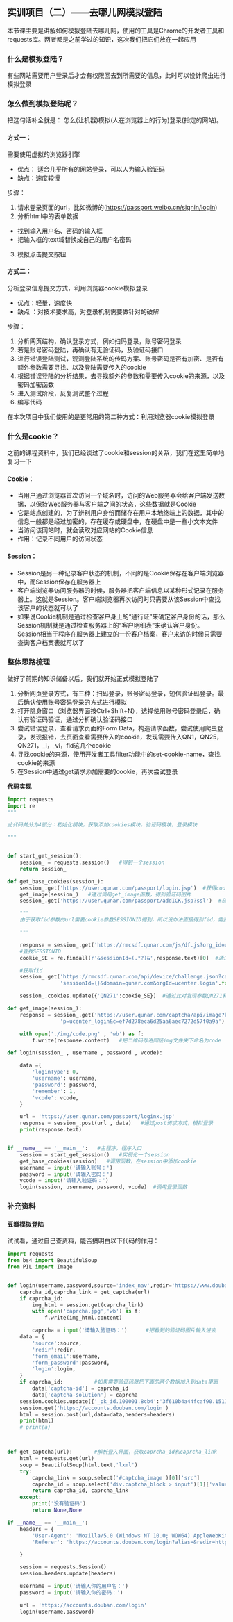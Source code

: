 ## 实训项目（二）——去哪儿网模拟登陆

本节课主要是讲解如何模拟登陆去哪儿网，使用的工具是Chrome的开发者工具和requests库。两者都是之前学过的知识，这次我们把它们放在一起应用

### 什么是模拟登陆？

有些网站需要用户登录后才会有权限回去到所需要的信息，此时可以设计爬虫进行模拟登录

### 怎么做到模拟登陆呢？

把这句话补全就是： 怎么(让机器)模拟(人在浏览器上的行为)登录(指定的网站)。


#### 方式一：

需要使用虚拟的浏览器引擎

- 优点： 适合几乎所有的网站登录，可以人为输入验证码 
- 缺点：速度较慢

步骤：

1. 请求登录页面的url，比如微博的(https://passport.weibo.cn/signin/login) 
2. 分析html中的表单数据
 - 找到输入用户名、密码的输入框 
 - 把输入框的text域替换成自己的用户名密码 
3. 模拟点击提交按钮

#### 方式二：

分析登录信息提交方式，利用浏览器cookie模拟登录

- 优点：轻量，速度快 
- 缺点 ：对技术要求高，对登录机制需要做针对的破解

步骤：

1. 分析网页结构，确认登录方式，例如扫码登录，账号密码登录 
2. 若是账号密码登陆，再确认有无验证码，及验证码接口 
3. 进行错误登陆测试，观测登陆系统的传码方案、账号密码是否有加密、是否有额外参数需要寻找、以及登陆需要传入的cookie 
4. 根据错误登陆的分析结果，去寻找额外的参数和需要传入cookie的来源，以及密码加密函数 
5. 进入测试阶段，反复测试整个过程 
6. 编写代码

在本次项目中我们使用的是更常用的第二种方式：利用浏览器cookie模拟登录

### 什么是cookie？

之前的课程资料中，我们已经谈过了cookie和session的关系，我们在这里简单地复习一下

#### Cookie：

- 当用户通过浏览器首次访问一个域名时，访问的Web服务器会给客户端发送数据，以保持Web服务器与客户端之间的状态，这些数据就是Cookie 
- 它是站点创建的，为了辨别用户身份而储存在用户本地终端上的数据，其中的信息一般都是经过加密的，存在缓存或硬盘中，在硬盘中是一些小文本文件 
- 当访问该网站时，就会读取对应网站的Cookie信息 
- 作用：记录不同用户的访问状态

#### Session：

- Session是另一种记录客户状态的机制，不同的是Cookie保存在客户端浏览器中，而Session保存在服务器上 
- 客户端浏览器访问服务器的时候，服务器把客户端信息以某种形式记录在服务器上。这就是Session。客户端浏览器再次访问时只需要从该Session中查找该客户的状态就可以了 
- 如果说Cookie机制是通过检查客户身上的“通行证”来确定客户身份的话，那么Session机制就是通过检查服务器上的“客户明细表”来确认客户身份。Session相当于程序在服务器上建立的一份客户档案，客户来访的时候只需要查询客户档案表就可以了

### 整体思路梳理

做好了前期的知识储备以后，我们就开始正式模拟登陆了

1. 分析网页登录方式，有三种：扫码登录，账号密码登录，短信验证码登录。最后确认使用账号密码登录的方式进行模拟 
2. 打开隐身窗口（浏览器界面按Ctrl+Shift+N），选择使用账号密码登录后，确认有验证码验证，通过分析确认验证码接口 
3. 尝试错误登录，查看请求页面的Form Data，构造请求函数，尝试使用爬虫登录，发现报错，去页面查看需要传入的cookie，发现需要传入QN1，QN25，QN271，_i，_vi，fid这几个cookie 
4. 寻找cookie的来源，使用开发者工具filter功能中的set-cookie-name，查找cookie的来源 
5. 在Session中通过get请求添加需要的cookie，再次尝试登录

**代码实现**

```python
import requests
import re
"""

此代码共分为4部分：初始化模块，获取添加cookies模块，验证码模块，登录模块

"""


def start_get_session():
    session_ = requests.session()   #得到一个session
    return session_

def get_base_cookies(session_):
    session_.get('https://user.qunar.com/passport/login.jsp')  #获得cookie参数QN1，QN25
    get_image(session_)   #通过调用get_image函数，得到验证码图片
    session_.get('https://user.qunar.com/passport/addICK.jsp?ssl')  #获得cookie参数_i，_vi

    """
    由于获取fid参数的url需要cookie参数SESSIONID得到，所以没办法直接得到fid，需要先得到SESSIONID这个参数，再得到fid参数

    """

    response = session_.get('https://rmcsdf.qunar.com/js/df.js?org_id=ucenter.login&js_type=0')   #经过查找发现SESSIONID在这个js文件中，所以先得到它  
    #查找SESSIONID
    cookie_SE = re.findall(r'&sessionId=(.*?)&',response.text)[0]  #通过正则得到SESSIONID

    #获取fid
    session_.get('https://rmcsdf.qunar.com/api/device/challenge.json?callback=callback_1511693290383&'
                 'sessionId={}&domain=qunar.com&orgId=ucenter.login'.format(cookie_SE))

    session_.cookies.update({'QN271':cookie_SE})  #通过比对发现参数QN271和SESSIONID相同，所以直接加入cookies中

def get_image(session_):
    response = session_.get('https://user.qunar.com/captcha/api/image?k={en7mni(z&'
                 'p=ucenter_login&c=ef7d278eca6d25aa6aec7272d57f0a9a')   #获得二维码的response

    with open('./img/code.png' , 'wb') as f:  
        f.write(response.content)   #把二维码存进同级img文件夹下命名为code

def login(session_ , username , password , vcode):

    data ={
        'loginType': 0,
        'username': username,
        'password': password,
        'remember': 1,
        'vcode': vcode,
    }

    url = 'https://user.qunar.com/passport/loginx.jsp'
    response = session_.post(url , data)   #通过post请求方式，模拟登录
    print(response.text)


if __name__ == '__main__':   #主程序，程序入口
    session = start_get_session()   #实例化一个session
    get_base_cookies(session)   #调用函数，在session中添加cookie
    username = input('请输入账号：')   
    password = input('请输入密码：')
    vcode = input('请输入验证码：')
    login(session, username, password, vcode)  #调用登录函数
```


### 补充资料

#### 豆瓣模拟登陆

试试看，通过自己查资料，能否搞明白以下代码的作用：

```python
import requests
from bs4 import BeautifulSoup
from PIL import Image


def login(username,password,source='index_nav',redir='https://www.douban.com/',login='登录'):   
    caprcha_id,caprcha_link = get_captcha(url)  
    if caprcha_id:         
        img_html = session.get(caprcha_link)
        with open('caprcha.jpg','wb') as f:
            f.write(img_html.content)

        caprcha = input('请输入验证码：')      #把看到的验证码图片输入进去
    data = {                  
        'source':source,
        'redir':redir,
        'form_email':username,
        'form_password':password,
        'login':login,
    }
    if caprcha_id:          #如果需要验证码就把下面的两个数据加入到data里面
        data['captcha-id'] = caprcha_id
        data['captcha-solution'] = caprcha
    session.cookies.update({'_pk_id.100001.8cb4':'3f610b4a44fcaf90.1511707138.1.1511707138.1511707138','_pk_ses.100001.8cb4':'*'})
    session.get('https://accounts.douban.com/login')
    html = session.post(url,data=data,headers=headers)
    print(html)
    # print(a)



def get_captcha(url):       #解析登入界面，获取caprcha_id和caprcha_link
    html = requests.get(url)
    soup = BeautifulSoup(html.text,'lxml')
    try:
        caprcha_link = soup.select('#captcha_image')[0]['src']
        caprcha_id = soup.select('div.captcha_block > input')[1]['value']
        return caprcha_id, caprcha_link
    except:
        print('没有验证码')
        return None,None

if __name__ == '__main__':
    headers = {
        'User-Agent': 'Mozilla/5.0 (Windows NT 10.0; WOW64) AppleWebKit/537.36 (KHTML, like Gecko) Chrome/57.0.2987.133 Safari/537.36',
        'Referer': 'https://accounts.douban.com/login?alias=&redir=https%3A%2F%2Fwww.douban.com%2F&source=index_nav&error=1001'

    }

    session = requests.Session()
    session.headers.update(headers)

    username = input('请输入你的用户名：')
    password = input('请输入你的密码：')

    url = 'https://accounts.douban.com/login'
    login(username,password)
```